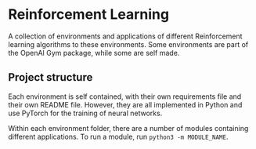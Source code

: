 # Reinforcement Learning
A collection of environments and applications of different Reinforcement learning algorithms to these environments. Some environments are part of the OpenAI Gym package, while some are self made.

## Project structure
Each environment is self contained, with their own requirements file and their own README file. However, they are all implemented in Python and use PyTorch for the training of neural networks.

Within each environment folder, there are a number of modules containing different applications. To run a module, run `python3 -m MODULE_NAME`.